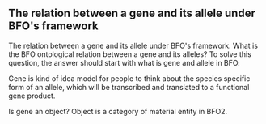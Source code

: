 ## The relation between a gene and its allele under BFO's framework ##

The relation between a gene and its allele under BFO's framework.
What is the BFO ontological relation between a gene and its alleles?
To solve this question, the answer should start with what is gene and allele in BFO.

Gene is kind of idea model for people to think about the species specific form of an allele, which will be transcribed and translated to a functional gene product.

Is gene an object? Object is a category of material entity in BFO2.